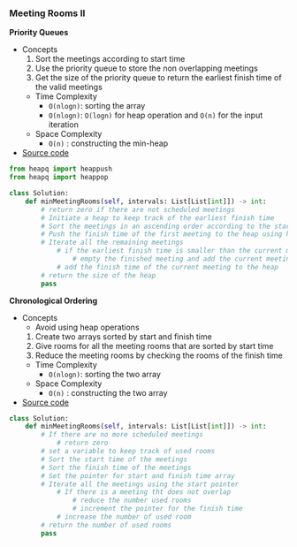 ### Meeting Rooms II
**Priority Queues**
- Concepts
    1. Sort the meetings according to start time 
    2. Use the priority queue to store the non overlapping meetings
    3. Get the size of the priority queue to return the earliest finish time of the valid meetings
    - Time Complexity
        - `O(nlogn)`: sorting the array 
        - `O(nlogn)`: `O(logn)` for heap operation and `O(n)` for the input iteration
    - Space Complexity
        - `O(n)` : constructing the min-heap
- [Source code](source/Priority.py)
```python
from heapq import heappush
from heapq import heappop

class Solution:
    def minMeetingRooms(self, intervals: List[List[int]]) -> int:
        # return zero if there are not scheduled meetings
        # Initiate a heap to keep track of the earliest finish time
        # Sort the meetings in an ascending order according to the start time
        # Push the finish time of the first meeting to the heap using heapq.heapush(list, value)
        # Iterate all the remaining meetings
            # if the earliest finish time is smaller than the current meeting
                # empty the finished meeting and add the current meeting
            # add the finish time of the current meeting to the heap
        # return the size of the heap
        pass
```

**Chronological Ordering**
- Concepts 
    - Avoid using heap operations
    1. Create two arrays sorted by start and finish time 
    1. Give rooms for all the meeting rooms that are sorted by start time  
    1. Reduce the meeting rooms by checking the rooms of the finish time
    - Time Complexity
        - `O(nlogn)`: sorting the two array 
    - Space Complexity
        - `O(n)` : constructing the two array
- [Source code](source/Chronological.py)
````python
class Solution:
    def minMeetingRooms(self, intervals: List[List[int]]) -> int:
        # If there are no more scheduled meetings
            # return zero
        # set a variable to keep track of used rooms
        # Sort the start time of the meetings
        # Sort the finish time of the meetings
        # Set the pointer for start and finish time array
        # Iterate all the meetings using the start pointer
            # If there is a meeting tht does not overlap
                # reduce the number used rooms
                # increment the pointer for the finish time
            # increase the number of used room
        # return the number of used rooms
        pass
````
